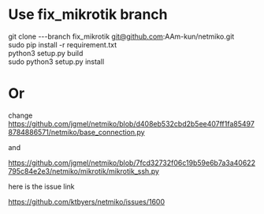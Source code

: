
# Use fix_mikrotik branch
git clone ---branch fix_mikrotik git@github.com:AAm-kun/netmiko.git\
sudo pip install -r requirement.txt\
python3 setup.py build\
sudo python3 setup.py install

# Or

change 
https://github.com/jgmel/netmiko/blob/d408eb532cbd2b5ee407ff1fa854978784886571/netmiko/base_connection.py

and 

https://github.com/jgmel/netmiko/blob/7fcd32732f06c19b59e6b7a3a40622795c84e2e3/netmiko/mikrotik/mikrotik_ssh.py

here is the issue link

https://github.com/ktbyers/netmiko/issues/1600

